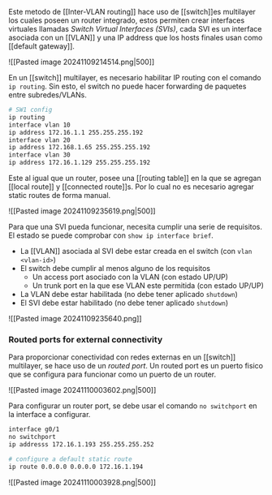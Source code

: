 Este metodo  de [[Inter-VLAN routing]] hace uso de [[switch]]es multilayer los cuales poseen un router integrado, estos permiten crear interfaces virtuales llamadas _Switch Virtual Interfaces (SVIs)_, cada SVI es un interface asociada con un [[VLAN]] y una IP address que los hosts finales usan como [[default gateway]]. 

![[Pasted image 20241109214514.png|500]]

En un [[switch]] multilayer, es necesario habilitar IP routing con el comando `ip routing`. Sin esto, el switch no puede hacer forwarding de paquetes entre subredes/VLANs. 

``` bash
# SW1 config 
ip routing 
interface vlan 10 
ip address 172.16.1.1 255.255.255.192 
interface vlan 20
ip address 172.168.1.65 255.255.255.192 
interface vlan 30
ip address 172.16.1.129 255.255.255.192 
```

Este al igual que un router, posee una [[routing table]] en la que se agregan [[local route]] y [[connected route]]s. Por lo cual no es necesario agregar static routes de forma manual.

![[Pasted image 20241109235619.png|500]]

Para que una SVI pueda funcionar, necesita cumplir una serie de requisitos. El estado se puede comprobar con `show ip interface brief`.
- La [[VLAN]] asociada al SVI debe estar creada en el switch (con `vlan <vlan-id>`)
- El switch debe cumplir al menos alguno de los requisitos 
	- Un access port asociado con la VLAN (con estado UP/UP)
	- Un trunk port en la que ese VLAN este permitida (con estado UP/UP)
- La VLAN debe estar habilitada (no debe tener aplicado `shutdown`)
- El SVI debe estar habilitado (no debe tener aplicado `shutdown`)

![[Pasted image 20241109235640.png]]

### Routed ports for external connectivity 
Para proporcionar conectividad con redes externas en un [[switch]] multilayer, se hace uso de un _routed port_. Un routed port es un puerto fisico que se configura para funcionar como un puerto de un router. 

![[Pasted image 20241110003602.png|500]]

Para configurar un router port, se debe usar el comando `no switchport` en la interface a configurar. 

``` bash
interface g0/1
no switchport 
ip addresss 172.16.1.193 255.255.255.252

# configure a default static route 
ip route 0.0.0.0 0.0.0.0 172.16.1.194
```

![[Pasted image 20241110003928.png|500]]